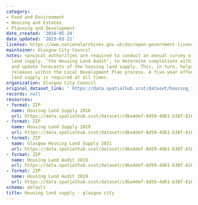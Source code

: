 ```yaml
---
category:
- Food and Environment
- Housing and Estates
- Planning and Development
date_created: '2016-05-24'
date_updated: '2023-03-21'
license: https://www.nationalarchives.gov.uk/doc/open-government-licence/version/3/
maintainer: Glasgow City Council
notes: <p>Local authorities are required to conduct an annual survey of the housing
  land supply, 'the Housing Land Audit', to determine completions within the timeframe
  and update forecasts of the housing land supply. This, in turn, helps inform land
  releases within the Local Development Plan process. A five-year effective housing
  land supply is required at all times.                                                                                                                                                                                                                                                                                                                                                                                                                                                                                                                                                                                                                                                                                                                                                                                                                                                                                                                                                                                                                                                                                                                                                                                                                                                                                                                                                                                                                                                                                                                                                                                                                                                                                                               </p>
organization: Glasgow City Council
original_dataset_link: ' https://data.spatialhub.scot/dataset/housing_land_supply-gc'
records: null
resources:
- format: ZIP
  name: Housing Land Supply 2016
  url: https://data.spatialhub.scot/dataset/c9ba4def-8d59-4d61-b38f-816b20b697e3/resource/1989e662-d822-45f3-b772-05d312ca7ce6/download/housinglandsupply.zip
- format: ZIP
  name: Housing Land Supply 2019
  url: https://data.spatialhub.scot/dataset/c9ba4def-8d59-4d61-b38f-816b20b697e3/resource/842f386b-62a0-4636-a77d-42dd3d6845cd/download/housing-land-supply-2019.zip
- format: ZIP
  name: Glasgow Housing Land Supply 2021
  url: https://data.spatialhub.scot/dataset/c9ba4def-8d59-4d61-b38f-816b20b697e3/resource/0c1671e4-41ef-4021-a7c0-45052150b9c8/download/housing-land-supply-2020.zip
- format: ZIP
  name: Housing Land Audit 2019
  url: https://data.spatialhub.scot/dataset/c9ba4def-8d59-4d61-b38f-816b20b697e3/resource/2c0e5898-b799-41a8-b57e-2543ec493509/download/hlaa2019_gcv.zip
- format: ZIP
  name: Housing Land Audit 2019
  url: https://data.spatialhub.scot/dataset/c9ba4def-8d59-4d61-b38f-816b20b697e3/resource/1f013aff-5571-4866-bb55-33c893f31fa7/download/hlab2019_gcv.zip
schema: default
title: Housing land supply - glasgow city
---
```

